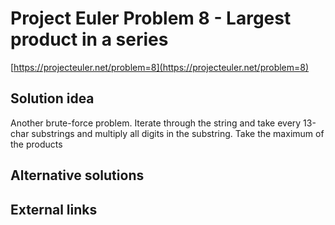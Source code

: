 # Project Euler Problem 8 - Largest product in a series

[https://projecteuler.net/problem=8](https://projecteuler.net/problem=8)

## Solution idea

Another brute-force problem.
Iterate through the string and take every 13-char substrings and multiply all digits in the substring.
Take the maximum of the products

## Alternative solutions

## External links
